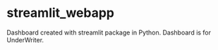 # streamlit_webapp
Dashboard created with streamlit package in Python.
Dashboard is for UnderWriter.
